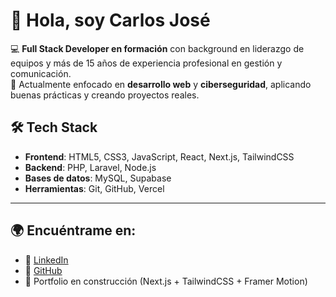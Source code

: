 # 👋 Hola, soy Carlos José

💻 **Full Stack Developer en formación** con background en liderazgo de equipos y más de 15 años de experiencia profesional en gestión y comunicación.  
🚀 Actualmente enfocado en **desarrollo web** y **ciberseguridad**, aplicando buenas prácticas y creando proyectos reales.


## 🛠️ Tech Stack
- **Frontend**: HTML5, CSS3, JavaScript, React, Next.js, TailwindCSS  
- **Backend**: PHP, Laravel, Node.js  
- **Bases de datos**: MySQL, Supabase  
- **Herramientas**: Git, GitHub, Vercel  

---

## 🌍 Encuéntrame en:
- 🔗 [LinkedIn](https://www.linkedin.com/in/carlosdeljesus)  
- 🐙 [GitHub](https://github.com/Carlosdev08)  
- 🎥 Portfolio en construcción (Next.js + TailwindCSS + Framer Motion)
